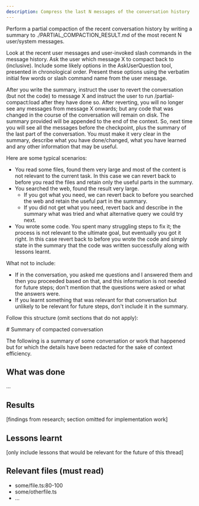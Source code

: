 ```yaml
---
description: Compress the last N messages of the conversation history
---
```

Perform a partial compaction of the recent conversation history by writing a summary to ./PARTIAL_COMPACTION_RESULT.md of the most recent N user/system messages.

Look at the recent user messages and user-invoked slash commands in the message history. Ask the user which message X to compact back to (inclusive). Include some likely options in the AskUserQuestion tool, presented in chronological order. Present these options using the verbatim initial few words or slash command name from the user message.

After you write the summary, instruct the user to revert the conversation (but not the code) to message X and instruct the user to run /partial-compact:load after they have done so. After reverting, you will no longer see any messages from message X onwards; but any code that was changed in the course of the conversation will remain on disk. The summary provided will be appended to the end of the context. So, next time you will see all the messages before the checkpoint, plus the summary of the last part of the conversation. You must make it very clear in the summary, describe what you have done/changed, what you have learned and any other information that may be useful.

Here are some typical scenarios:

* You read some files, found them very large and most of the content is not relevant to the current task. In this case we can revert back to before you read the files and retain only the useful parts in the summary.
* You searched the web, found the result very large.
    - If you got what you need, we can revert back to before you searched the web and retain the useful part in the summary.
    - If you did not get what you need, revert back and describe in the summary what was tried and what alternative query we could try next.
* You wrote some code. You spent many struggling steps to fix it; the process is not relevant to the ultimate goal, but eventually you got it right. In this case revert back to before you wrote the code and simply state in the summary that the code was written successfully along with lessons learnt.

What not to include:

* If in the conversation, you asked me questions and I answered them and then you proceeded based on that, and this information is not needed for future steps; don't mention that the questions were asked or what the answers were.
* If you learnt something that was relevant for that conversation but unlikely to be relevant for future steps, don't include it in the summary.

Follow this structure (omit sections that do not apply):

<example-structure filename="PARTIAL_COMPACTION_RESULT.md">
# Summary of compacted conversation

The following is a summary of some conversation or work that happened but for which the details have been redacted for the sake of context efficiency.

## What was done
...

## Results
[findings from research; section omitted for implementation work]

## Lessons learnt
[only include lessons that would be relevant for the future of this thread]

## Relevant files (must read)
* some/file.ts:80-100
* some/otherfile.ts
* ...
</example-structure>
